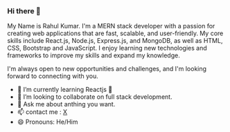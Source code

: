### Hi there 👋

<!--
**rahulkumarpahwa/rahulkumarpahwa** is a ✨ _special_ ✨ repository because its `README.md` (this file) appears on your GitHub profile.

Here are some ideas to get you started:

-->



My Name is Rahul Kumar. I'm a MERN stack developer with a passion for creating web applications that are fast, scalable, and user-friendly. My core skills include React.js, Node.js, Express.js, and MongoDB, as well as HTML, CSS, Bootstrap and JavaScript. I enjoy learning new technologies and frameworks to improve my skills and expand my knowledge.

I'm always open to new opportunities and challenges, and I'm looking forward to connecting with you.

<!--- 🔭 I’m currently working on ... --->
- 🌱 I’m currently learning Reactjs 🚀
- 👯 I’m looking to collaborate on full stack development.
  <!-- 🤔 I’m looking for help with ... -->
- 💬 Ask me about anthing you want.
- 📫 contact me :  [X](https://twitter.com/rahulkumarpahwa) 
- 😄 Pronouns: He/Him
<!-- ⚡ Fun fact: -->
